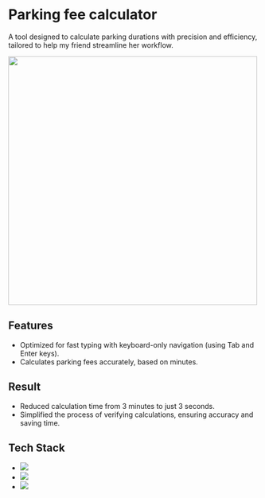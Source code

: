 # Parking fee calculator
A tool designed to calculate parking durations with precision and efficiency, tailored to help my friend streamline her workflow.

<img src="https://github.com/user-attachments/assets/b7c231a2-9ac5-417c-b637-b033e432530e" width="500">

## Features
- Optimized for fast typing with keyboard-only navigation (using Tab and Enter keys).
- Calculates parking fees accurately, based on minutes.

## Result
- Reduced calculation time from 3 minutes to just 3 seconds.
- Simplified the process of verifying calculations, ensuring accuracy and saving time.

## Tech Stack

- <img src="https://img.shields.io/badge/Next.js-%230E0E0E?style=plastic&logo=Next.js">
- <img src="https://img.shields.io/badge/TypeScript-%230E0E0E?style=plastic&logo=typescript">
- <img src="https://img.shields.io/badge/Tailwind-%230E0E0E?style=plastic&logo=tailwindcss">
